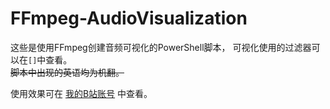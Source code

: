 # FFmpeg-AudioVisualization

这些是使用FFmpeg创建音频可视化的PowerShell脚本，
可视化使用的过滤器可以在`[]`中查看。  
~~脚本中出现的英语均为机翻。~~

使用效果可在 [我的B站账号](https://space.bilibili.com/5677062/) 中查看。
